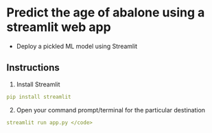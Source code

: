 # Predict the age of abalone using a streamlit web app
- Deploy a pickled ML model using Streamlit

## Instructions 
1. Install Streamlit
```yaml
pip install streamlit
```

2. Open your command prompt/terminal for the particular destination
```yaml
streamlit run app.py </code>
```
